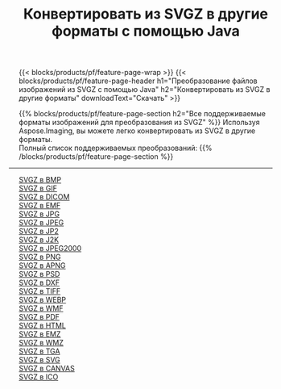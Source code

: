 ﻿---
title: Конвертировать из SVGZ в другие форматы с помощью Java 
weight: 3920
url: /ru/java/conversion/from/svgz 
lang: ru
langdirlevel: 2
locales: zh-hans,ja,it,ru,de,es,fr,nl,id,lt,pl,pt,vi,tr,ko,zh-hant,ar,hi,th,sv,cs,uk,he
description: Используя Aspose.Imaging, вы можете легко конвертировать из SVGZ в другие форматы.
---

{{< blocks/products/pf/feature-page-wrap >}}
{{< blocks/products/pf/feature-page-header h1="Преобразование файлов изображений из SVGZ с помощью Java" h2="Конвертировать из SVGZ в другие форматы" downloadText="Скачать" >}}


{{% blocks/products/pf/feature-page-section  h2="Все поддерживаемые форматы изображений для преобразования из SVGZ" %}}
Используя Aspose.Imaging, вы можете легко конвертировать из SVGZ в другие форматы.
<br/>
Полный список поддерживаемых преобразований:
{{% /blocks/products/pf/feature-page-section %}}
<div class="container-fluid productfamilypage bg-gray">
    <div class="convertypes bg-gray agp-content section">
        <div class="container">
		<hr style="margin-left:-20px;"/>
		<div class="row other-converters">
		    <div class='col-md-2 other-converter remove-lp remove-rp'><a href="/imaging/ru/java/conversion/svgz-to-bmp" >SVGZ в BMP</a></div><div class='col-md-2 other-converter remove-lp remove-rp'><a href="/imaging/ru/java/conversion/svgz-to-gif" >SVGZ в GIF</a></div><div class='col-md-2 other-converter remove-lp remove-rp'><a href="/imaging/ru/java/conversion/svgz-to-dicom" >SVGZ в DICOM</a></div><div class='col-md-2 other-converter remove-lp remove-rp'><a href="/imaging/ru/java/conversion/svgz-to-emf" >SVGZ в EMF</a></div><div class='col-md-2 other-converter remove-lp remove-rp'><a href="/imaging/ru/java/conversion/svgz-to-jpg" >SVGZ в JPG</a></div><div class='col-md-2 other-converter remove-lp remove-rp'><a href="/imaging/ru/java/conversion/svgz-to-jpeg" >SVGZ в JPEG</a></div><div class='col-md-2 other-converter remove-lp remove-rp'><a href="/imaging/ru/java/conversion/svgz-to-jp2" >SVGZ в JP2</a></div><div class='col-md-2 other-converter remove-lp remove-rp'><a href="/imaging/ru/java/conversion/svgz-to-j2k" >SVGZ в J2K</a></div><div class='col-md-2 other-converter remove-lp remove-rp'><a href="/imaging/ru/java/conversion/svgz-to-jpeg2000" >SVGZ в JPEG2000</a></div><div class='col-md-2 other-converter remove-lp remove-rp'><a href="/imaging/ru/java/conversion/svgz-to-png" >SVGZ в PNG</a></div><div class='col-md-2 other-converter remove-lp remove-rp'><a href="/imaging/ru/java/conversion/svgz-to-apng" >SVGZ в APNG</a></div><div class='col-md-2 other-converter remove-lp remove-rp'><a href="/imaging/ru/java/conversion/svgz-to-psd" >SVGZ в PSD</a></div><div class='col-md-2 other-converter remove-lp remove-rp'><a href="/imaging/ru/java/conversion/svgz-to-dxf" >SVGZ в DXF</a></div><div class='col-md-2 other-converter remove-lp remove-rp'><a href="/imaging/ru/java/conversion/svgz-to-tiff" >SVGZ в TIFF</a></div><div class='col-md-2 other-converter remove-lp remove-rp'><a href="/imaging/ru/java/conversion/svgz-to-webp" >SVGZ в WEBP</a></div><div class='col-md-2 other-converter remove-lp remove-rp'><a href="/imaging/ru/java/conversion/svgz-to-wmf" >SVGZ в WMF</a></div><div class='col-md-2 other-converter remove-lp remove-rp'><a href="/imaging/ru/java/conversion/svgz-to-pdf" >SVGZ в PDF</a></div><div class='col-md-2 other-converter remove-lp remove-rp'><a href="/imaging/ru/java/conversion/svgz-to-html" >SVGZ в HTML</a></div><div class='col-md-2 other-converter remove-lp remove-rp'><a href="/imaging/ru/java/conversion/svgz-to-emz" >SVGZ в EMZ</a></div><div class='col-md-2 other-converter remove-lp remove-rp'><a href="/imaging/ru/java/conversion/svgz-to-wmz" >SVGZ в WMZ</a></div><div class='col-md-2 other-converter remove-lp remove-rp'><a href="/imaging/ru/java/conversion/svgz-to-tga" >SVGZ в TGA</a></div><div class='col-md-2 other-converter remove-lp remove-rp'><a href="/imaging/ru/java/conversion/svgz-to-svg" >SVGZ в SVG</a></div><div class='col-md-2 other-converter remove-lp remove-rp'><a href="/imaging/ru/java/conversion/svgz-to-canvas" >SVGZ в CANVAS</a></div><div class='col-md-2 other-converter remove-lp remove-rp'><a href="/imaging/ru/java/conversion/svgz-to-ico" >SVGZ в ICO</a></div>
                </div>
        </div>
    </div>
</div>
<br/>

